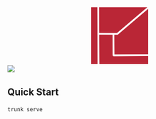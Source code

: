 <div align="center">
  <a target="_blank noopener noreferrer" href="https://SuzukiKatsuma.github.io">
    <img src="public/favicon.png">
  </a>
</div>

<a target="_blank noopener noreferrer" href="https://yew.rs/ja/">
  <img src="https://img.shields.io/badge/Yew-0.21-b3e1ce.svg?logo=rust&style=for-the-badge" target='_blank' rel="noreferrer">
</a>

## Quick Start

```bash
trunk serve
```
